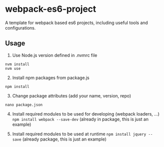 # webpack-es6-project
A template for webpack based es6 projects, including useful tools and configurations.

## Usage
1. Use Node.js version defined in .nvmrc file
```
nvm install
nvm use
```
2. Install npm packages from package.js
```
npm install
```
3. Change package attributes (add your name, version, repo)
```
nano package.json
```
4. Install required modules to be used for developing (webpack loaders, ...)
`npm install webpack --save-dev` (already in package, this is just an example)

5. Install required modules to be used at runtime
`npm install jquery --save` (already package, this is just an example)
